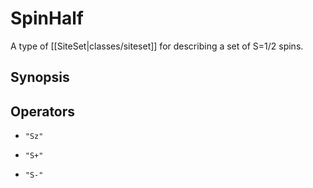 # SpinHalf

A type of [[SiteSet|classes/siteset]] for describing a set of S=1/2 spins.

## Synopsis


## Operators

* `"Sz"`

* `"S+"`

* `"S-"`
